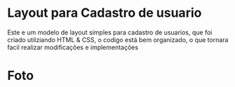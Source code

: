 # Layout para Cadastro de usuario
Este e um modelo de layout simples para cadastro de usuarios, que foi criado utilziando HTML & CSS, o codigo está bem organizado, o que tornara facil realizar modificações e implementações

# Foto

